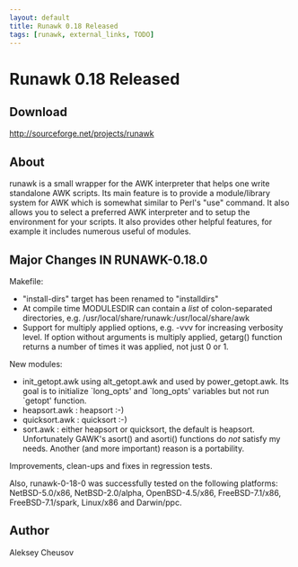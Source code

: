 ```yaml
---
layout: default
title: Runawk 0.18 Released
tags: [runawk, external_links, TODO]
---
```


Runawk 0.18 Released
====================

Download
--------

<http://sourceforge.net/projects/runawk>

About
-----

runawk is a small wrapper for the AWK interpreter that helps one write
standalone AWK scripts. Its main feature is to provide a module/library
system for AWK which is somewhat similar to Perl's "use" command. It
also allows you to select a preferred AWK interpreter and to setup the
environment for your scripts. It also provides other helpful features,
for example it includes numerous useful of modules.

Major Changes IN RUNAWK-0.18.0
------------------------------

 Makefile:

+ "install-dirs" target has been renamed to "installdirs" 
+ At compile time MODULESDIR can contain a *list* of colon-separated
  directories, e.g. /usr/local/share/runawk:/usr/local/share/awk
+ Support for multiply applied options, e.g. -vvv for increasing verbosity
  level. If option without arguments is multiply applied, getarg()
  function returns a number of times it was applied, not just 0 or 1.

New modules:

+ init_getopt.awk using alt_getopt.awk and used by power_getopt.awk.
  Its goal is to initialize \`long_opts' and \`long_opts' variables but
  not run \`getopt' function.
+ heapsort.awk  :  heapsort :-)
+ quicksort.awk : quicksort :-)
+ sort.awk      : either heapsort or quicksort, the default is heapsort.
  Unfortunately GAWK's asort() and asorti() functions do *not* satisfy
  my needs. Another (and more important) reason is a portability.

Improvements, clean-ups and fixes in regression tests.

Also, runawk-0-18-0 was successfully tested on the following platforms:
NetBSD-5.0/x86, NetBSD-2.0/alpha, OpenBSD-4.5/x86, FreeBSD-7.1/x86,
FreeBSD-7.1/spark, Linux/x86 and Darwin/ppc.

Author
------

Aleksey Cheusov 
